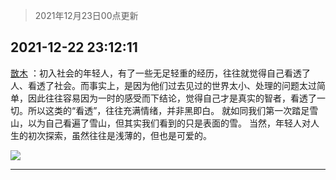 > 2021年12月23日00点更新
<link rel="stylesheet" href="https://cdn.jsdelivr.net/gh/taotie6/sampleJSON@main/css/photo_show.css">
<meta name="referrer" content="no-referrer" />


 ## 2021-12-22 23:12:11 

 [㪚木](https://www.coolapk.com/feed/32302149?shareKey=ZmM5ZjFhMWU3MmFhNjFjMzRiOTQ~) ：初入社会的年轻人，有了一些无足轻重的经历，往往就觉得自己看透了人、看透了社会。而事实上，是因为他们过去见过的世界太小、处理的问题太过简单，因此往往容易因为一时的感受而下结论，觉得自己才是真实的智者，看透了一切。所以这类的“看透”，往往充满情绪，并非黑即白。<!--break-->
就如同我们第一次踏足雪山，以为自己看遍了雪山，但其实我们看到的只是表面的雪。
当然，年轻人对人生的初次探索，虽然往往是浅薄的，但也是可爱的。 

<div class="album">
<img class="img-item" src="http://image.coolapk.com/feed/2019/0412/17/1081091_1555060673_5592@400x225.gif" />
</div>

 ------- 

